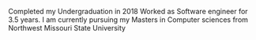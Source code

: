 Completed my Undergraduation in 2018 
Worked as Software engineer for 3.5 years.
I am currently pursuing my Masters in Computer sciences from Northwest Missouri State University
